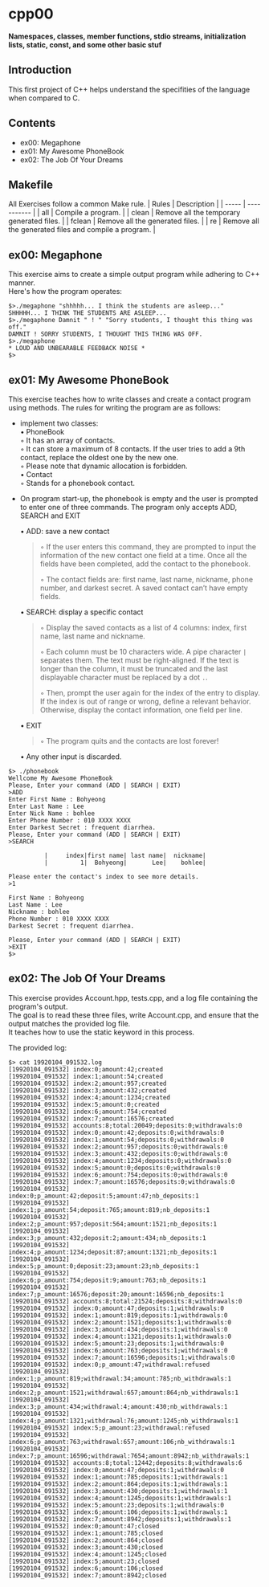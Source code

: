 # cpp00
  **Namespaces, classes, member functions, stdio streams, initialization lists, static, const, and some other basic stuf**
                      
## Introduction
  This first project of C++ helps understand the specifities of the language when compared to C.
  
## Contents
 * ex00: Megaphone
 * ex01: My Awesome PhoneBook
 * ex02: The Job Of Your Dreams

## Makefile
All Exercises follow a common Make rule.
| Rules | Description |
| ----- | ----------- |
| all | Compile a program. |
| clean | Remove all the temporary generated files. |
| fclean | Remove all the generated files. |
| re | Remove all the generated files and compile a program. |

## ex00: Megaphone
This exercise aims to create a simple output program while adhering to C++ manner.   
Here's how the program operates:
  ```
  $>./megaphone "shhhhh... I think the students are asleep..."
  SHHHHH... I THINK THE STUDENTS ARE ASLEEP...
  $>./megaphone Damnit " ! " "Sorry students, I thought this thing was off."
  DAMNIT ! SORRY STUDENTS, I THOUGHT THIS THING WAS OFF.
  $>./megaphone
  * LOUD AND UNBEARABLE FEEDBACK NOISE *
  $>
  ```
  
## ex01: My Awesome PhoneBook
This exercise teaches how to write classes and create a contact program using methods. The rules for writing the program are as follows:   
* implement two classes:   
  • PhoneBook   
	  ◦ It has an array of contacts.   
	  ◦ It can store a maximum of 8 contacts. If the user tries to add a 9th contact, replace the oldest one by the new one.   
	  ◦ Please note that dynamic allocation is forbidden.   
  • Contact   
  	◦ Stands for a phonebook contact.
  </br>
* On program start-up, the phonebook is empty and the user is prompted to enter one of three commands. The program only accepts ADD, SEARCH and EXIT   

  • ADD: save a new contact
	> ◦ If the user enters this command, they are prompted to input the information of the new contact one field at a time. Once all the fields have been completed, add the contact to the phonebook.
  > 
	> ◦ The contact fields are: first name, last name, nickname, phone number, and darkest secret. A saved contact can’t have empty fields.
  
  • SEARCH: display a specific contact   
  > ◦ Display the saved contacts as a list of 4 columns: index, first name, last name and nickname.
  > 
  > ◦ Each column must be 10 characters wide. A pipe character `|` separates them. The text must be right-aligned. If the text is longer than the column, it must be truncated and the last displayable character must be replaced by a dot `.`.
  > 
  > ◦ Then, prompt the user again for the index of the entry to display. If the index is out of range or wrong, define a relevant behavior. Otherwise, display the contact information, one field per line.

  • EXIT   
  > ◦ The program quits and the contacts are lost forever!

  • Any other input is discarded.

```
$> ./phonebook
Wellcome My Awesome PhoneBook
Please, Enter your command (ADD | SEARCH | EXIT)
>ADD
Enter First Name : Bohyeong
Enter Last Name : Lee
Enter Nick Name : bohlee
Enter Phone Number : 010 XXXX XXXX
Enter Darkest Secret : frequent diarrhea.
Please, Enter your command (ADD | SEARCH | EXIT)
>SEARCH

          |     index|first name| last name|  nickname|
          |         1|  Bohyeong|       Lee|    bohlee|

Please enter the contact's index to see more details.
>1
  
First Name : Bohyeong
Last Name : Lee
Nickname : bohlee
Phone Number : 010 XXXX XXXX
Darkest Secret : frequent diarrhea.
  
Please, Enter your command (ADD | SEARCH | EXIT)
>EXIT
$>
```

## ex02: The Job Of Your Dreams
This exercise provides Account.hpp, tests.cpp, and a log file containing the program's output.   
The goal is to read these three files, write Account.cpp, and ensure that the output matches the provided log file.   
It teaches how to use the static keyword in this process.

The provided log:
```
$> cat 19920104_091532.log
[19920104_091532] index:0;amount:42;created
[19920104_091532] index:1;amount:54;created
[19920104_091532] index:2;amount:957;created
[19920104_091532] index:3;amount:432;created
[19920104_091532] index:4;amount:1234;created
[19920104_091532] index:5;amount:0;created
[19920104_091532] index:6;amount:754;created
[19920104_091532] index:7;amount:16576;created
[19920104_091532] accounts:8;total:20049;deposits:0;withdrawals:0
[19920104_091532] index:0;amount:42;deposits:0;withdrawals:0
[19920104_091532] index:1;amount:54;deposits:0;withdrawals:0
[19920104_091532] index:2;amount:957;deposits:0;withdrawals:0
[19920104_091532] index:3;amount:432;deposits:0;withdrawals:0
[19920104_091532] index:4;amount:1234;deposits:0;withdrawals:0
[19920104_091532] index:5;amount:0;deposits:0;withdrawals:0
[19920104_091532] index:6;amount:754;deposits:0;withdrawals:0
[19920104_091532] index:7;amount:16576;deposits:0;withdrawals:0
[19920104_091532] index:0;p_amount:42;deposit:5;amount:47;nb_deposits:1
[19920104_091532] index:1;p_amount:54;deposit:765;amount:819;nb_deposits:1
[19920104_091532] index:2;p_amount:957;deposit:564;amount:1521;nb_deposits:1
[19920104_091532] index:3;p_amount:432;deposit:2;amount:434;nb_deposits:1
[19920104_091532] index:4;p_amount:1234;deposit:87;amount:1321;nb_deposits:1
[19920104_091532] index:5;p_amount:0;deposit:23;amount:23;nb_deposits:1
[19920104_091532] index:6;p_amount:754;deposit:9;amount:763;nb_deposits:1
[19920104_091532] index:7;p_amount:16576;deposit:20;amount:16596;nb_deposits:1
[19920104_091532] accounts:8;total:21524;deposits:8;withdrawals:0
[19920104_091532] index:0;amount:47;deposits:1;withdrawals:0
[19920104_091532] index:1;amount:819;deposits:1;withdrawals:0
[19920104_091532] index:2;amount:1521;deposits:1;withdrawals:0
[19920104_091532] index:3;amount:434;deposits:1;withdrawals:0
[19920104_091532] index:4;amount:1321;deposits:1;withdrawals:0
[19920104_091532] index:5;amount:23;deposits:1;withdrawals:0
[19920104_091532] index:6;amount:763;deposits:1;withdrawals:0
[19920104_091532] index:7;amount:16596;deposits:1;withdrawals:0
[19920104_091532] index:0;p_amount:47;withdrawal:refused
[19920104_091532] index:1;p_amount:819;withdrawal:34;amount:785;nb_withdrawals:1
[19920104_091532] index:2;p_amount:1521;withdrawal:657;amount:864;nb_withdrawals:1
[19920104_091532] index:3;p_amount:434;withdrawal:4;amount:430;nb_withdrawals:1
[19920104_091532] index:4;p_amount:1321;withdrawal:76;amount:1245;nb_withdrawals:1
[19920104_091532] index:5;p_amount:23;withdrawal:refused
[19920104_091532] index:6;p_amount:763;withdrawal:657;amount:106;nb_withdrawals:1
[19920104_091532] index:7;p_amount:16596;withdrawal:7654;amount:8942;nb_withdrawals:1
[19920104_091532] accounts:8;total:12442;deposits:8;withdrawals:6
[19920104_091532] index:0;amount:47;deposits:1;withdrawals:0
[19920104_091532] index:1;amount:785;deposits:1;withdrawals:1
[19920104_091532] index:2;amount:864;deposits:1;withdrawals:1
[19920104_091532] index:3;amount:430;deposits:1;withdrawals:1
[19920104_091532] index:4;amount:1245;deposits:1;withdrawals:1
[19920104_091532] index:5;amount:23;deposits:1;withdrawals:0
[19920104_091532] index:6;amount:106;deposits:1;withdrawals:1
[19920104_091532] index:7;amount:8942;deposits:1;withdrawals:1
[19920104_091532] index:0;amount:47;closed
[19920104_091532] index:1;amount:785;closed
[19920104_091532] index:2;amount:864;closed
[19920104_091532] index:3;amount:430;closed
[19920104_091532] index:4;amount:1245;closed
[19920104_091532] index:5;amount:23;closed
[19920104_091532] index:6;amount:106;closed
[19920104_091532] index:7;amount:8942;closed

```
